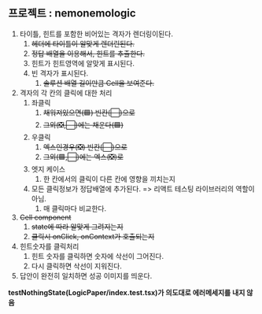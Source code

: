 ## 프로젝트 : nemonemologic

1. 타이틀, 힌트를 포함한 비어있는 격자가 렌더링이된다.
   1. ~~헤더에 타이틀이 알맞게 렌더린된다.~~
   2. ~~정답 배열을 이용해서, 힌트를 추출한다.~~
   3. 힌트가 힌트영역에 알맞게 표시된다.
   4. 빈 격자가 표시된다.
      1. ~~솔루션 배열 길이만큼 Cell을 보여준다.~~
2. 격자의 각 칸의 클릭에 대한 처리
   1. 좌클릭
      1. ~~채워져있으면(🟩) 빈칸(⬜)으로~~
      2. ~~그외(❎,⬜)에는 채운다(🟩)~~
   2. 우클릭
      1. ~~엑스인경우(❎) 빈칸(⬜)으로~~
      2. ~~그외(🟩,⬜)에는 엑스(❎)로~~
   3. 엣지 케이스
      1. 한 칸에서의 클릭이 다른 칸에 영향을 끼치는지
   4. 모든 클릭정보가 정답배열에 추가된다. => 리액트 테스팅 라이브러리의 역할이 아님.
      1. 매 클릭마다 비교한다.
3. ~~Cell component~~
   1. ~~state에 따라 알맞게 그려지는지~~
   2. ~~클릭시 onClick, onContext가 호출되는지~~
4. 힌트숫자를 클릭처리
   1. 힌트 숫자를 클릭하면 숫자에 삭선이 그어진다.
   2. 다시 클릭하면 삭선이 지워진다.
5. 답안이 완전히 일치하면 성공 이미지를 띄운다.


**testNothingState(LogicPaper/index.test.tsx)가 의도대로 에러메세지를 내지 않음**